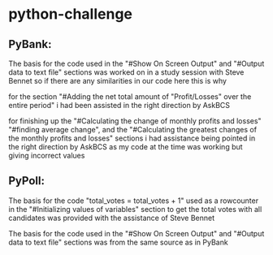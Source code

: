# python-challenge

## PyBank:
The basis for the code used in the "#Show On Screen Output" and "#Output data to text file" sections was worked on in a study session with Steve Bennet so if there are any similarities in our code here this is why

for the section "#Adding the net total amount of "Profit/Losses" over the entire period" i had been assisted in the right direction by AskBCS

for finishing up the "#Calculating the change of monthly profits and losses" "#finding average change", and the "#Calculating the greatest changes of the monthly profits and losses" sections i had assistance being pointed in the right direction by AskBCS as my code at the time was working but giving incorrect values



## PyPoll:
The basis for the code "total_votes = total_votes + 1" used as a rowcounter in the "#Initializing values of variables" section to get the total votes with all candidates was provided with the assistance of Steve Bennet

The basis for the code used in the "#Show On Screen Output" and "#Output data to text file" sections was from the same source as in PyBank